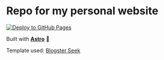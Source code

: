 # Repo for my personal website

[![Deploy to GitHub Pages](https://github.com/svengerber/personal_website/actions/workflows/deploy.yml/badge.svg?branch=main)](https://github.com/svengerber/personal_website/actions/workflows/deploy.yml)

Built with [**Astro**](https://astro.build/) 🚀

Template used:
[Blogster Seek](https://astro.build/themes/details/blogster-sleek/)